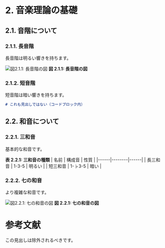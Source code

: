 # 2. 音楽理論の基礎

## 2.1. 音階について

### 2.1.1. 長音階

長音階は明るい響きを持ちます。

![図2.1.1: 長音階の図](major_scale.png)
**図 2.1.1: 長音階の図**

### 2.1.2. 短音階

短音階は暗い響きを持ちます。

```markdown
# これも見出しではない（コードブロック内）
```

## 2.2. 和音について

### 2.2.1. 三和音

基本的な和音です。

**表 2.2.1: 三和音の種類**
| 名前 | 構成音 | 性質 |
|------|--------|------|
| 長三和音 | 1-3-5 | 明るい |
| 短三和音 | 1-♭3-5 | 暗い |

### 2.2.2. 七の和音

より複雑な和音です。

![図2.2.1: 七の和音の図](seventh_chord.png)
**図 2.2.1: 七の和音の図**

# 参考文献

この見出しは除外されるべきです。
